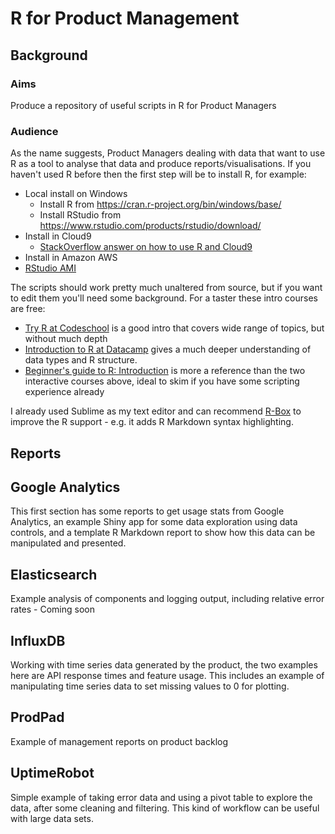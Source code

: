 # R for Product Management

## Background
### Aims
Produce a repository of useful scripts in R for Product Managers

### Audience
As the name suggests, Product Managers dealing with data that want to use R as a tool to analyse that data and produce reports/visualisations. If you haven't used R before then the first step will be to install R, for example:

* Local install on Windows
  * Install R from https://cran.r-project.org/bin/windows/base/
  * Install RStudio from https://www.rstudio.com/products/rstudio/download/
* Install in Cloud9
  * [StackOverflow answer on how to use R and Cloud9](https://stackoverflow.com/questions/36897276/how-to-install-r-on-the-cloud-9-ide)
 * Install in Amazon AWS 
  * [RStudio AMI](http://www.louisaslett.com/RStudio_AMI/)
  
 The scripts should work pretty much unaltered from source, but if you want to edit them you'll need some background. For a taster these intro courses are free:
 * [Try R at Codeschool](https://www.codeschool.com/courses/try-r) is a good intro that covers wide range of topics, but without much depth
 * [Introduction to R at Datacamp](https://www.datacamp.com/courses/free-introduction-to-r) gives a much deeper understanding of data types and R structure.
 * [Beginner's guide to R: Introduction](https://www.computerworld.com/article/2497143/business-intelligence/business-intelligence-beginner-s-guide-to-r-introduction.html) is more a reference than the two interactive courses above, ideal to skim if you have some scripting experience already

I already used Sublime as my text editor and can recommend [R-Box](https://github.com/randy3k/R-Box) to improve the R support - e.g. it adds R Markdown syntax highlighting.

## Reports
## Google Analytics
This first section has some reports to get usage stats from Google Analytics, an example Shiny app for some data exploration using data controls, and a template R Markdown report to show how this data can be manipulated and presented.

## Elasticsearch
Example analysis of components and logging output, including relative error rates - Coming soon

## InfluxDB
Working with time series data generated by the product, the two examples here are API response times and feature usage. This includes an example of manipulating time series data to set missing values to 0 for plotting. 

## ProdPad
Example of management reports on product backlog

## UptimeRobot
Simple example of taking error data and using a pivot table to explore the data, after some cleaning and filtering. This kind of workflow can be useful with large data sets.
